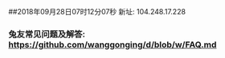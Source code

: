 ##2018年09月28日07时12分07秒 新址: 104.248.17.228
### 兔友常见问题及解答: https://github.com/wanggonging/d/blob/w/FAQ.md
